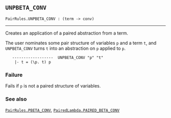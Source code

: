 ## `UNPBETA_CONV`

``` hol4
PairRules.UNPBETA_CONV : (term -> conv)
```

------------------------------------------------------------------------

Creates an application of a paired abstraction from a term.

The user nominates some pair structure of variables `p` and a term `t`,
and `UNPBETA_CONV` turns `t` into an abstraction on `p` applied to `p`.

``` hol4
   ------------------  UNPBETA_CONV "p" "t"
    |- t = (\p. t) p
```

### Failure

Fails if `p` is not a paired structure of variables.

### See also

[`PairRules.PBETA_CONV`](#PairRules.PBETA_CONV),
[`PairedLambda.PAIRED_BETA_CONV`](#PairedLambda.PAIRED_BETA_CONV)
